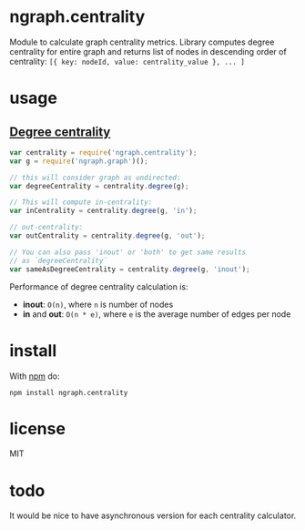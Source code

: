 # ngraph.centrality

Module to calculate graph centrality metrics. Library computes degree centrality
for entire graph and returns list of nodes in descending order of centrality:
`[{ key: nodeId, value: centrality_value }, ... ]`

# usage

## [Degree centrality](https://en.wikipedia.org/wiki/Centrality#Degree_centrality)

``` javascript
var centrality = require('ngraph.centrality');
var g = require('ngraph.graph')();

// this will consider graph as undirected:
var degreeCentrality = centrality.degree(g);

// This will compute in-centrality:
var inCentrality = centrality.degree(g, 'in');

// out-centrality:
var outCentrality = centrality.degree(g, 'out');

// You can also pass 'inout' or 'both' to get same results
// as `degreeCentrality`
var sameAsDegreeCentrality = centrality.degree(g, 'inout');
```

Performance of degree centrality calculation is:

* **inout**: `O(n)`, where `n` is number of nodes
* **in** and **out**: `O(n * e)`, where `e` is the average number of edges per
node


# install

With [npm](https://npmjs.org) do:

```
npm install ngraph.centrality
```

# license

MIT

# todo

It would be nice to have asynchronous version for each centrality calculator.
